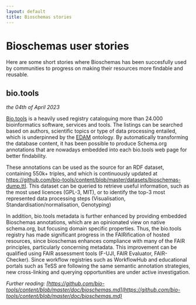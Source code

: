 ```yaml
---
layout: default
title: Bioschemas stories
---
```

# Bioschemas user stories

Here are some short stories where Bioschemas has been succesfully used by communities to progress on making their resources more findable and reusable. 

## bio.tools
*the 04th of April 2023*

[Bio.tools](http://bio.tools) is a heavily used registry cataloguing more than 24.000 bioinformatics software, services  and tools. The listings can be searched based on authors, scientific topics or type of data processing entailed, which is underpinned by the [EDAM](http://edamontology.org) ontology. By automatically transforming the database content, it has been possible to produce Schema.org annotations that are nowadays embedded into each bio.tools web page for better findability. 

These annotations can be used as the source for an RDF dataset, containing 550k+ triples, and  which is continuously updated at https://github.com/bio-tools/content/blob/master/datasets/bioschemas-dump.ttl. This dataset can be queried to retrieve useful information, such as the most used licences (GPL-3, MIT), or to identify the top-3 most represented data processing steps  (Visualisation, Standardisation/normalisation, Genotyping)

In addition, bio.tools metadata is further enhanced by providing embedded Bioschemas annotations, which are an opinionated view on native schema.org, but focusing domain specific properties. Thus, the bio.tools registry has made significant progress in the FAIRification of hosted resources, since bioschemas enhances compliance with many of the FAIR principles, particularly concerning metadata. This improvement can be qualified using FAIR assessment tools (F-UJI, FAIR Evaluator, FAIR-Checker). Since workflow registries such as WorkflowHub and educational portals such as TeSS are following the same semantic annotation strategies, new cross-linking and querying opportunities are under active investigation. 

*Further reading: [https://github.com/bio-tools/content/blob/master/doc/bioschemas.md](https://github.com/bio-tools/content/blob/master/doc/bioschemas.md)*

